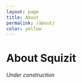 ```yaml
---
layout: page
title: About
permalink: /about/
color: yellow
---
```

# About Squizit

*Under construction*
